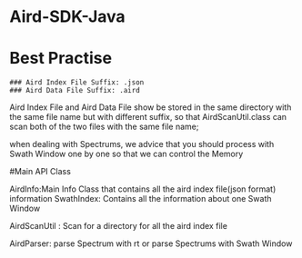 # Aird-SDK-Java

# Best Practise
    ### Aird Index File Suffix: .json
    ### Aird Data File Suffix: .aird
  Aird Index File and Aird Data File show be stored in the same directory with the same file name but with different suffix, so 
  that AirdScanUtil.class can scan both of the two files with the same file name;
  
  when dealing with Spectrums, we advice that you should process with Swath Window one by one so that we can control the Memory
  
#Main API Class 
 
  AirdInfo:Main Info Class that contains all the aird index file(json format) information
  SwathIndex: Contains all the information about one Swath Window
  
  AirdScanUtil : Scan for a directory for all the aird index file
  
  AirdParser: parse Spectrum with rt or parse Spectrums with Swath Window
  

